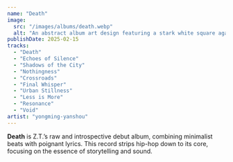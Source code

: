```yaml
---
name: "Death"
image:
  src: "/images/albums/death.webp"
  alt: "An abstract album art design featuring a stark white square against a solid black background with subtle shadow effects, reflecting minimalist simplicity."
publishDate: 2025-02-15
tracks:
  - "Death"
  - "Echoes of Silence"
  - "Shadows of the City"
  - "Nothingness"
  - "Crossroads"
  - "Final Whisper"
  - "Urban Stillness"
  - "Less is More"
  - "Resonance"
  - "Void"
artist: "yongming-yanshou"
---
```


**Death** is Z.T.’s raw and introspective debut album, combining minimalist beats with poignant lyrics. This record strips hip-hop down to its core, focusing on the essence of storytelling and sound.
